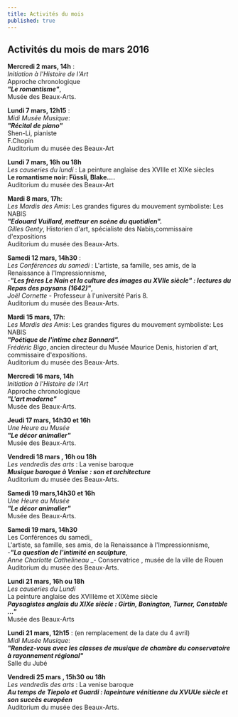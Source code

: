 ```yaml
---
title: Activités du mois
published: true
---
```







## Activités du mois de mars 2016 



**Mercredi 2 mars, 14h** :  
_Initiation à l'Histoire de l'Art_   
 Approche chronologique     
_**"Le romantisme"**_,    
Musée des Beaux-Arts.


**Lundi 7 mars, 12h15** :  
_Midi Musée Musique_:  
**_"Récital de piano"_**   
Shen-Li, pianiste    
F.Chopin   
Auditorium du musée des Beaux-Art  


**Lundi 7 mars, 16h ou 18h**  
_Les causeries du lundi_ : La peinture anglaise des XVIIIe et XIXe siècles  
**Le romantisme noir: Füssli, Blake....**  
Auditorium du musée des Beaux-Art


**Mardi 8 mars, 17h**:  
_Les Mardis des Amis_: Les grandes figures du mouvement symboliste: Les NABIS  
**_"Edouard Vuillard, metteur en scène du quotidien"._**  
_Gilles Genty_, Historien d'art, spécialiste des Nabis,commissaire d'expositions  
Auditorium du musée des Beaux-Arts.  

**Samedi 12 mars, 14h30** :  
_Les Conférences du samedi_ : L'artiste, sa famille, ses amis, de la Renaissance à l'Impressionnisme,  
-_**"Les frères Le Nain et la culture des images au XVIIe siècle" : lectures du Repas des paysans (1642)"**_,  
_Joël Cornette_ - Professeur à l'université Paris 8.  
Auditorium du musée des Beaux-Arts.

**Mardi 15 mars, 17h**:  
_Les Mardis des Amis_: Les grandes figures du mouvement symboliste: Les NABIS  
**_"Poétique de l'intime chez Bonnard"._**  
_Frédéric Bigo_, ancien directeur du Musée Maurice Denis, historien d'art, commissaire d'expositions.  
Auditorium du musée des Beaux-Arts.


**Mercredi 16 mars, 14h**  
_Initiation à l'Histoire de l'Art_   
 Approche chronologique  
**_"L'art moderne"_**  
Musée des Beaux-Arts.

**Jeudi 17 mars, 14h30 et 16h**  
_Une Heure au Musée_  
**_"Le décor animalier"_**  
 Musée des Beaux-Arts.  
 
 **Vendredi 18 mars , 16h ou 18h**  
_Les vendredis des arts_ : La venise baroque  
_**Musique baroque à Venise : son et architecture**_  
Auditorium du musée des Beaux-Arts.

**Samedi 19 mars,14h30 et 16h**  
_Une Heure au Musée_  
**_"Le décor animalier"_**  
 Musée des Beaux-Arts.   
 
 **Samedi 19 mars, 14h30**  
 Les Conférences du samedi_   
L'artiste, sa famille, ses amis, de la Renaissance à l'Impressionnisme,  
-_**"La question de l'intimité en sculpture**_,  
_Anne Charlotte Cathelineau_ _- Conservatrice , musée de la ville de Rouen  
 Auditorium du musée des Beaux-Arts. 

**Lundi 21 mars, 16h ou 18h**  
_Les causeries du Lundi_  
La peinture anglaise des XVIIIème et XIXème siècle  
**_Paysagistes anglais du XIXe siècle  : Girtin, Bonington, Turner, Constable ..."_**  
Musée des Beaux-Arts


**Lundi 21 mars, 12h15** : (en remplacement de la date du 4 avril)   
_Midi Musée Musique_:  
**_"Rendez-vous avec les classes de musique de chambre du conservatoire à rayonnement régional"_**  
 Salle du Jubé

**Vendredi 25 mars , 15h30 ou 18h**  
_Les vendredis des arts_ : La venise baroque  
_**Au temps de Tiepolo et Guardi : lapeinture vénitienne du XVUUe siècle et son succès européen**_  
Auditorium du musée des Beaux-Arts.
